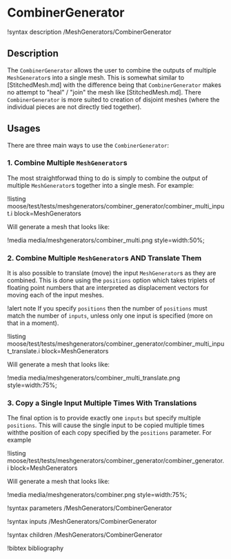 # CombinerGenerator

!syntax description /MeshGenerators/CombinerGenerator

## Description

The `CombinerGenerator` allows the user to combine the outputs of multiple `MeshGenerator`s into a single mesh.  This is somewhat similar to [StitchedMesh.md] with the difference being that `CombinerGenerator` makes no attempt to "heal" / "join" the mesh like [StitchedMesh.md].  There `CombinerGenerator` is more suited to creation of disjoint meshes (where the individual pieces are not directly tied together).

## Usages

There are three main ways to use the `CombinerGenerator`:

### 1. Combine Multiple `MeshGenerator`s

The most straightforwad thing to do is simply to combine the output of multiple `MeshGenerator`s together into a single mesh.  For example:

!listing moose/test/tests/meshgenerators/combiner_generator/combiner_multi_input.i
         block=MeshGenerators

Will generate a mesh that looks like:

!media media/meshgenerators/combiner_multi.png style=width:50%;


### 2. Combine Multiple `MeshGenerator`s AND Translate Them

It is also possible to translate (move) the input `MeshGenerator`s as they are combined.  This is done using the `positions` option which takes triplets of floating point numbers that are interpreted as displacement vectors for moving each of the input meshes.

!alert note
If you specify `positions` then the number of `positions` must match the number of `inputs`, unless only one input is specified (more on that in a moment).

!listing moose/test/tests/meshgenerators/combiner_generator/combiner_multi_input_translate.i
         block=MeshGenerators

Will generate a mesh that looks like:

!media media/meshgenerators/combiner_multi_translate.png style=width:75%;

### 3. Copy a Single Input Multiple Times With Translations

The final option is to provide exactly one `inputs` but specify multiple `positions`.  This will cause the single input to be copied multiple times withthe position of each copy specified by the `positions` parameter.  For example

!listing moose/test/tests/meshgenerators/combiner_generator/combiner_generator.i
         block=MeshGenerators

Will generate a mesh that looks like:

!media media/meshgenerators/combiner.png style=width:75%;

!syntax parameters /MeshGenerators/CombinerGenerator

!syntax inputs /MeshGenerators/CombinerGenerator

!syntax children /MeshGenerators/CombinerGenerator

!bibtex bibliography
